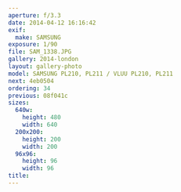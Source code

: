 ```yaml
---
aperture: f/3.3
date: 2014-04-12 16:16:42
exif:
  make: SAMSUNG
exposure: 1/90
file: SAM_1338.JPG
gallery: 2014-london
layout: gallery-photo
model: SAMSUNG PL210, PL211 / VLUU PL210, PL211
next: 4eb0504
ordering: 34
previous: 08f041c
sizes:
  640w:
    height: 480
    width: 640
  200x200:
    height: 200
    width: 200
  96x96:
    height: 96
    width: 96
title: 
---
```


